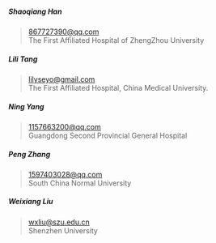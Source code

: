##### Shaoqiang Han
>867727390@qq.com  
>The First Affiliated Hospital of ZhengZhou University
##### Lili Tang
>lilyseyo@gmail.com  
>The First Affiliated Hospital, China Medical University.    
##### Ning Yang  
>1157663200@qq.com  
>Guangdong Second Provincial General Hospital  
##### Peng Zhang
>1597403028@qq.com  
>South China Normal University 
##### Weixiang Liu  
>wxliu@szu.edu.cn  
>Shenzhen University  